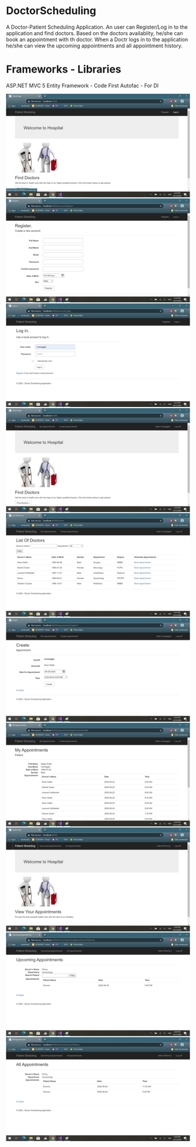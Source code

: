 # DoctorScheduling
A Doctor-Patient Scheduling Application. 
An user can Register/Log in to the application and find doctors. Based on the doctors availablity, he/she can book an appointment with th doctor.
When a Doctr logs in to the application he/she can view the upcoming appointments and all appointment history.

# Frameworks - Libraries

ASP.NET MVC 5
Entity Framework - Code First
Autofac - For DI

![Alt text](/ApplicationScreenshots/LandingPage.jpg)
![Alt text](/ApplicationScreenshots/NewUserRegisterPage.jpg)
![Alt text](/ApplicationScreenshots/PatientLogInPage.jpg)
![Alt text](/ApplicationScreenshots/PatientHomePage.jpg)
![Alt text](/ApplicationScreenshots/FindDoctorsPage.jpg)
![Alt text](/ApplicationScreenshots/CreateAppointmentPage.jpg)
![Alt text](/ApplicationScreenshots/MyAppointmentsPage.jpg)
![Alt text](/ApplicationScreenshots/DoctorLandingPage.jpg)
![Alt text](/ApplicationScreenshots/UpcomiingAppointmentsPage.jpg)
![Alt text](/ApplicationScreenshots/AllAppointmentsPage.jpg)

